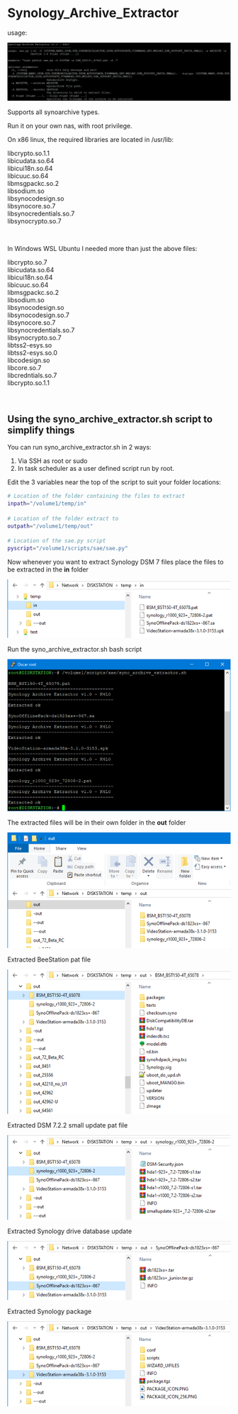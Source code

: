 # Synology_Archive_Extractor

usage:
<p align="leftr"><img src="images/sae.png"></p>

Supports all synoarchive types.

Run it on your own nas, with root privilege.

On x86 linux, the required libraries are located in /usr/lib:

  libcrypto.so.1.1   
  libicudata.so.64  
  libicui18n.so.64    
  libicuuc.so.64   
  libmsgpackc.so.2  
  libsodium.so  
  libsynocodesign.so   
  libsynocore.so.7   
  libsynocredentials.so.7   
  libsynocrypto.so.7 

<br>

In Windows WSL Ubuntu I needed more than just the above files:

  libcrypto.so.7   
  libicudata.so.64   
  libicui18n.so.64   
  libicuuc.so.64   
  libmsgpackc.so.2   
  libsodium.so   
  libsynocodesign.so   
  libsynocodesign.so.7   
  libsynocore.so.7   
  libsynocredentials.so.7   
  libsynocrypto.so.7   
  libtss2-esys.so   
  libtss2-esys.so.0   
  libcodesign.so   
  libcore.so.7   
  libcredntials.so.7   
  libcrypto.so.1.1   

<br>

## Using the syno_archive_extractor.sh script to simplify things

You can run syno_archive_extractor.sh in 2 ways:
1. Via SSH as root or sudo
2. In task scheduler as a user defined script run by root.

Edit the 3 variables near the top of the script to suit your folder locations:

```bash
# Location of the folder containing the files to extract
inpath="/volume1/temp/in"

# Location of the folder extract to
outpath="/volume1/temp/out"

# Location of the sae.py script
pyscript="/volume1/scripts/sae/sae.py"
```

Now whenever you want to extract Synology DSM 7 files place the files to be extracted in the **in** folder
<p align="leftr"><img src="images/image1.png"></p>

Run the syno_archive_extractor.sh bash script
<p align="leftr"><img src="images/image2.png"></p>

The extracted files will be in their own folder in the **out** folder
<p align="leftr"><img src="images/image3.png"></p>

Extracted BeeStation pat file
<p align="leftr"><img src="images/image4.png"></p>

Extracted DSM 7.2.2 small update pat file
<p align="leftr"><img src="images/image5.png"></p>

Extracted Synology drive database update
<p align="leftr"><img src="images/image6.png"></p>

Extracted Synology package
<p align="leftr"><img src="images/image7.png"></p>

<br>
